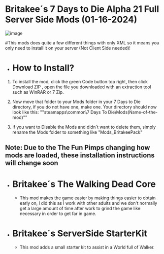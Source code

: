 # __Britakee´s 7 Days to Die Alpha 21 Full Server Side Mods__ (01-16-2024)

![image](https://github.com/realBritakee/britakeesserversidemods/assets/127439938/3af78b4d-ee1e-4e21-acdd-1cabeafcf569)

#This mods does quite a few different things with only XML so it means you only need to install it on your server (Not Client Side needed)!

- # How to Install?

1. To install the mod, click the green Code button top right, then click Download ZIP , open the file you downloaded with an extraction tool such as WinRAR or 7 Zip.

2. Now move that folder to your Mods folder in your 7 Days to Die directory, if you do not have one, make one.
Your directory should now look like this: ""steamapps\common\7 Days To Die\Mods\(Name-of-the-mod)""

3. If you want to Disable the Mods and didn´t want to delete them, simply rename the Mods folder to something like "Mods_BritakeePack"

## Note: Due to the The Fun Pimps changing how mods are loaded, these installation instructions will change soon

- # Britakee´s The Walking Dead Core

  - This mod makes the game easier by making things easier to obtain early on, I did this as I work with other adults and we don't normally get a large amount of time after work to grind the game like necessary in order to get far in game.

- # Britakee´s ServerSide StarterKit

  - This mod adds a small starter kit to assist in a World full of Walker.
